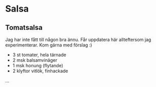 Salsa
=====


Tomatsalsa
----------

Jag har inte fått till någon bra ännu.  Får uppdatera här allteftersom jag experimenterar.  Kom
gärna med förslag :)


* 3 st tomater, hela tärnade
* 2 msk balsamvinäger
* 1 msk honung (flytande)
* 2 klyftor vitlök, finhackade

…
